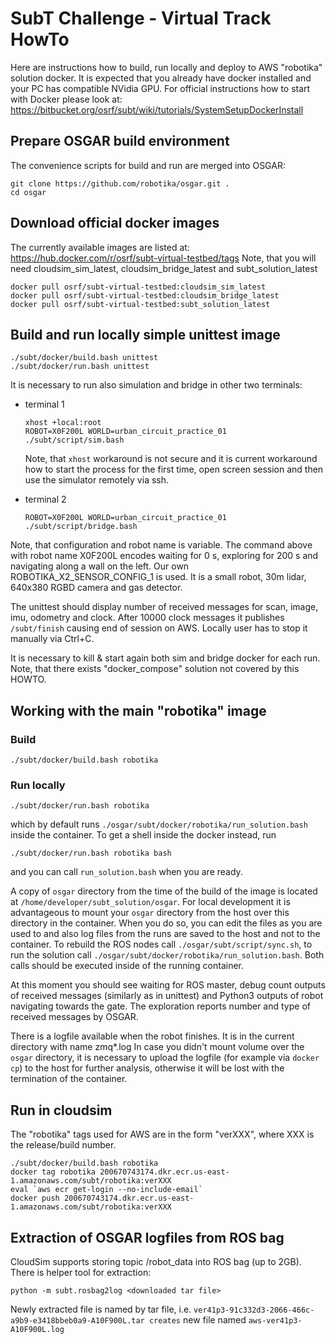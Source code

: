 # SubT Challenge - Virtual Track HowTo

Here are instructions how to build, run locally and deploy to AWS "robotika" solution docker.
It is expected that you already have docker installed and your PC has compatible NVidia GPU.
For official instructions how to start with Docker please look at:
  https://bitbucket.org/osrf/subt/wiki/tutorials/SystemSetupDockerInstall


## Prepare OSGAR build environment
The convenience scripts for build and run are merged into OSGAR:
```
git clone https://github.com/robotika/osgar.git .
cd osgar
```

## Download official docker images
The currently available images are listed at:
  https://hub.docker.com/r/osrf/subt-virtual-testbed/tags
Note, that you will need cloudsim_sim_latest, cloudsim_bridge_latest and subt_solution_latest
```
docker pull osrf/subt-virtual-testbed:cloudsim_sim_latest
docker pull osrf/subt-virtual-testbed:cloudsim_bridge_latest
docker pull osrf/subt-virtual-testbed:subt_solution_latest
```

## Build and run locally simple unittest image
```
./subt/docker/build.bash unittest
./subt/docker/run.bash unittest
```

It is necessary to run also simulation and bridge in other two terminals:
- terminal 1
    ```
    xhost +local:root
    ROBOT=X0F200L WORLD=urban_circuit_practice_01 ./subt/script/sim.bash
    ```
    Note, that `xhost` workaround is not secure and it is current workaround how to start the process for the first time,
    open screen session and then use the simulator remotely via ssh.

- terminal 2
    ```
    ROBOT=X0F200L WORLD=urban_circuit_practice_01 ./subt/script/bridge.bash
    ```

Note, that configuration and robot name is variable. The command above with
robot name X0F200L encodes waiting for 0 s, exploring for 200 s and navigating
along a wall on the left. Our own ROBOTIKA_X2_SENSOR_CONFIG_1 is used. It is
a small robot, 30m lidar, 640x380 RGBD camera and gas detector.

The unittest should display number of received messages for scan, image, imu, odometry and clock. After 10000 clock
messages it publishes `/subt/finish` causing end of session on AWS. Locally user has to stop it manually via Ctrl+C.

It is necessary to kill & start again both sim and bridge docker for each run. Note, that there exists "docker_compose"
solution not covered by this HOWTO.


## Working with the main "robotika" image

### Build
```
./subt/docker/build.bash robotika
```

### Run locally

```commandline
./subt/docker/run.bash robotika
```
which by default runs `./osgar/subt/docker/robotika/run_solution.bash` inside the container.
To get a shell inside the docker instead, run
```commandline
./subt/docker/run.bash robotika bash
```
and you can call `run_solution.bash` when you are ready.

A copy of `osgar` directory from the time of the build of the image is located
at `/home/developer/subt_solution/osgar`. For local development it is advantageous
to mount your `osgar` directory from the host over this directory in the container.
When you do so, you can edit the files as you are used to and also log files
from the runs are saved to the host and not to the container. To rebuild the ROS
nodes call `./osgar/subt/script/sync.sh`, to run the solution call 
`./osgar/subt/docker/robotika/run_solution.bash`. Both calls should be
executed inside of the running container.

At this moment you should see waiting for ROS master, debug count outputs of received messages
(similarly as in unittest) and Python3 outputs of robot navigating towards the gate. The exploration reports
number and type of received messages by OSGAR.

There is a logfile available when the robot finishes. It is in the current directory with name zmq*.log
In case you didn't mount volume over the `osgar` directory, 
it is necessary to upload the logfile (for example via `docker cp`) to the host for further analysis, otherwise
it will be lost with the termination of the container.


## Run in cloudsim

The "robotika" tags used for AWS are in the form "verXXX", where XXX is the release/build number.

```
./subt/docker/build.bash robotika
docker tag robotika 200670743174.dkr.ecr.us-east-1.amazonaws.com/subt/robotika:verXXX
eval `aws ecr get-login --no-include-email`
docker push 200670743174.dkr.ecr.us-east-1.amazonaws.com/subt/robotika:verXXX
```

## Extraction of OSGAR logfiles from ROS bag

CloudSim supports storing topic /robot_data into ROS bag (up to 2GB). There is helper tool for extraction:
```
python -m subt.rosbag2log <downloaded tar file>
```

Newly extracted file is named by tar file, i.e. `ver41p3-91c332d3-2066-466c-a9b9-e3418bbeb0a9-A10F900L.tar creates`
new file named `aws-ver41p3-A10F900L.log`
